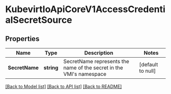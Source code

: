 # KubevirtIoApiCoreV1AccessCredentialSecretSource

## Properties
Name | Type | Description | Notes
------------ | ------------- | ------------- | -------------
**SecretName** | **string** | SecretName represents the name of the secret in the VMI&#39;s namespace | [default to null]

[[Back to Model list]](../README.md#documentation-for-models) [[Back to API list]](../README.md#documentation-for-api-endpoints) [[Back to README]](../README.md)


